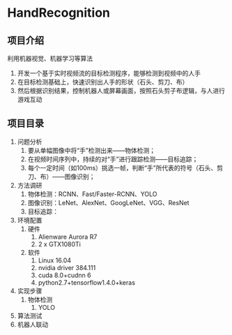 # HandRecognition
## 项目介绍
利用机器视觉、机器学习等算法

1. 开发一个基于实时视频流的目标检测程序，能够检测到视频中的人手
1. 在目标检测基础上，快速识别出人手的形状（石头、剪刀、布）
1. 然后根据识别结果，控制机器人或屏幕画面，按照石头剪子布逻辑，与人进行游戏互动

## 项目目录
1. 问题分析
	1. 要从单幅图像中将“手”检测出来——物体检测；
	1. 在视频时间序列中，持续的对“手”进行跟踪检测——目标追踪；
	1. 每个一定时间（如100ms）挑选一帧，判断“手”所代表的符号（石头、剪刀、布）——图像识别；
1. 方法调研
	1. 物体检测：RCNN、Fast/Faster-RCNN、YOLO
	1. 图像识别：LeNet、AlexNet、GoogLeNet、VGG、ResNet
	1. 目标追踪：
1. 环境配置
	1. 硬件
		1. Alienware Aurora R7
		1. 2 x GTX1080Ti
	1. 软件
		1. Linux 16.04
		1. nvidia driver 384.111
		1. cuda 8.0+cudnn 6
		1. python2.7+tensorflow1.4.0+keras
1. 实现步骤
	1. 物体检测
		1. YOLO
1. 算法测试
1. 机器人联动

